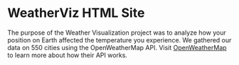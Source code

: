 # WeatherViz HTML Site
The purpose of the Weather Visualization project was to analyze how your position on Earth affected the temperature you experience. We gathered our data on 550 cities using the OpenWeatherMap API. Visit [OpenWeatherMap](https://openweathermap.org/) to learn more about how their API works. 
